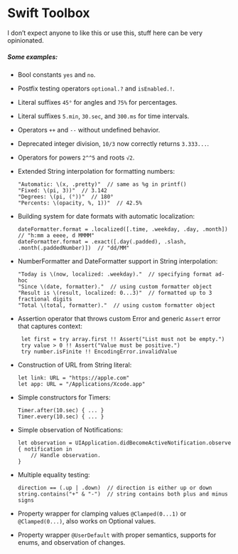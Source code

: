 # Swift Toolbox

I don’t expect anyone to like this or use this, stuff here can be very opinionated.

##### Some examples:

- Bool constants `yes` and `no`.

- Postfix testing operators `optional.?` and `isEnabled.!`.

- Literal suffixes `45°` for angles and `75%` for percentages.

- Literal suffixes `5.min`, `30.sec`, and `300.ms` for time intervals.

- Operators `++` and `--` without undefined behavior.

- Deprecated integer division, `10/3` now correctly returns `3.333...`.

- Operators for powers `2^^5` and roots `√2`.
 
- Extended String interpolation for formatting numbers:
 
      "Automatic: \(x, .pretty)"  // same as %g in printf() 
      "Fixed: \(pi, 3))"  // 3.142
      "Degrees: \(pi, (°))"  // 180°
      "Percents: \(opacity, %, 1))"  // 42.5%

- Building system for date formats with automatic localization:

      dateFormatter.format = .localized([.time, .weekday, .day, .month])  // "h:mm a eeee, d MMMM"
      dateFormatter.format = .exact([.day(.padded), .slash, .month(.paddedNumber)])  // "dd/MM"

- NumberFormatter and DateFormatter support in String interpolation:

      "Today is \(now, localized: .weekday)."  // specifying format ad-hoc
      "Since \(date, formatter)."  // using custom formatter object
      "Result is \(result, localized: 0...3)"  // formatted up to 3 fractional digits
      "Total \(total, formatter)."  // using custom formatter object
 
- Assertion operator that throws custom Error and generic `Assert` error that captures context:
 
       let first = try array.first !! Assert("List must not be empty.")
       try value > 0 !! Assert("Value must be positive.")
       try number.isFinite !! EncodingError.invalidValue

- Construction of URL from String literal:
 
      let link: URL = "https:​//apple.com"
      let app: URL = "/Applications/Xcode.app"
 
- Simple constructors for Timers:
 
      Timer.after(10.sec) { ... }
      Timer.every(10.sec) { ... }

- Simple observation of Notifications:

      let observation = UIApplication.didBecomeActiveNotification.observe { notification in
          // Handle observation.
      }

- Multiple equality testing:

      direction == (.up | .down)  // direction is either up or down
      string.contains("+" & "-")  // string contains both plus and minus signs

- Property wrapper for clamping values `@Clamped(0...1)` or `@Clamped(0...)`, also works on Optional values.

- Property wrapper `@UserDefault` with proper semantics, supports for enums, and observation of changes.


